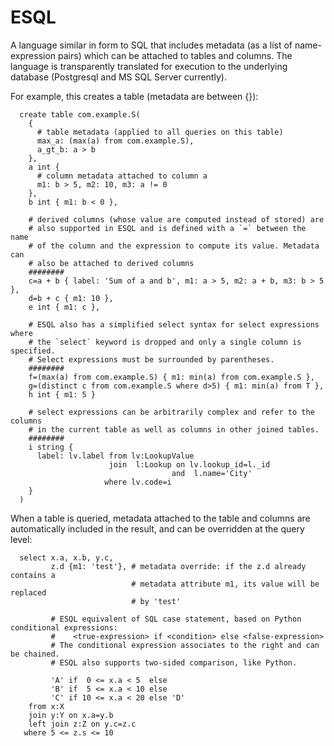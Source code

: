 # ESQL
A language similar in form to SQL that includes metadata (as a list of name-expression 
pairs) which can be attached to tables and columns. The language is transparently 
translated for execution to the underlying database (Postgresql and MS SQL Server 
currently).

For example, this creates a table (metadata are between {}):
```
  create table com.example.S(
    {
      # table metadata (applied to all queries on this table)
      max_a: (max(a) from com.example.S),
      a_gt_b: a > b
    },
    a int {
      # column metadata attached to column a
      m1: b > 5, m2: 10, m3: a != 0
    },
    b int { m1: b < 0 },
    
    # derived columns (whose value are computed instead of stored) are
    # also supported in ESQL and is defined with a `=` between the name
    # of the column and the expression to compute its value. Metadata can
    # also be attached to derived columns
    ########
    c=a + b { label: 'Sum of a and b', m1: a > 5, m2: a + b, m3: b > 5 },
    d=b + c { m1: 10 },
    e int { m1: c },
    
    # ESQL also has a simplified select syntax for select expressions where
    # the `select` keyword is dropped and only a single column is specified.
    # Select expressions must be surrounded by parentheses.
    ########
    f=(max(a) from com.example.S) { m1: min(a) from com.example.S },
    g=(distinct c from com.example.S where d>5) { m1: min(a) from T },
    h int { m1: 5 }
    
    # select expressions can be arbitrarily complex and refer to the columns
    # in the current table as well as columns in other joined tables.
    ########
    i string {
      label: lv.label from lv:LookupValue
                      join  l:Lookup on lv.lookup_id=l._id
                                    and  l.name='City'
                     where lv.code=i
    }
  )
```

When a table is queried, metadata attached to the table and columns are automatically
included in the result, and can be overridden at the query level:
```
  select x.a, x.b, y.c, 
         z.d {m1: 'test'}, # metadata override: if the z.d already contains a 
                           # metadata attribute m1, its value will be replaced
                           # by 'test'
                            
         # ESQL equivalent of SQL case statement, based on Python conditional expressions: 
         #    <true-expression> if <condition> else <false-expression>
         # The conditional expression associates to the right and can be chained.
         # ESQL also supports two-sided comparison, like Python.      
                         
         'A' if  0 <= x.a < 5  else
         'B' if  5 <= x.a < 10 else
         'C' if 10 <= x.a < 20 else 'D'
    from x:X 
    join y:Y on x.a=y.b 
    left join z:Z on y.c=z.c
   where 5 <= z.s <= 10  
```
